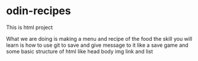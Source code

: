 # odin-recipes
This is html project

What we are doing is making a menu and recipe of the food
the skill you will learn is how to use git to save and give message to it
like a save game 
and some basic structure of html like head body img link and list